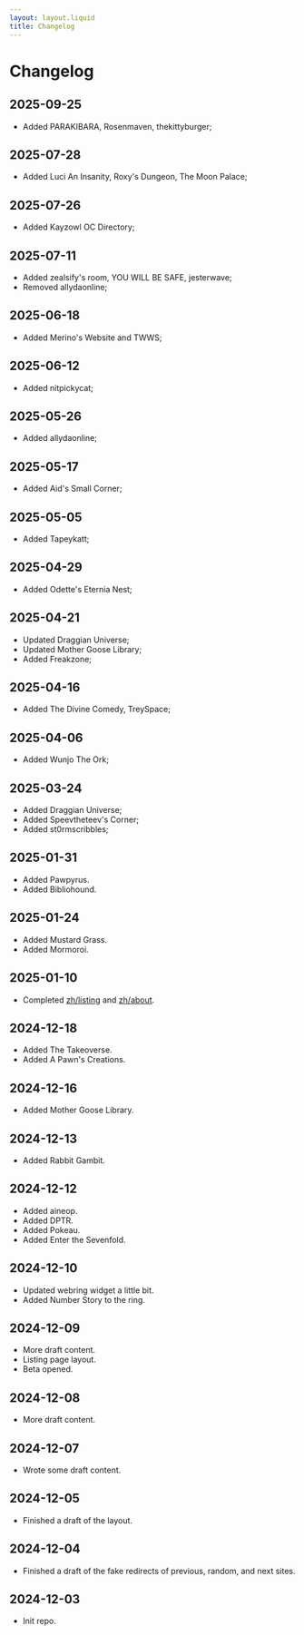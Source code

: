 ```yaml
---
layout: layout.liquid
title: Changelog
---
```


# Changelog

## 2025-09-25

- Added PARAKIBARA, Rosenmaven, thekittyburger;

## 2025-07-28

- Added Luci An Insanity, Roxy's Dungeon, The Moon Palace;

## 2025-07-26

- Added Kayzowl OC Directory;

## 2025-07-11

- Added zealsify's room, YOU WILL BE SAFE, jesterwave;
- Removed allydaonline;

## 2025-06-18

- Added Merino's Website and TWWS;

## 2025-06-12

- Added nitpickycat;

## 2025-05-26

- Added allydaonline;

## 2025-05-17

- Added Aid's Small Corner;

## 2025-05-05

- Added Tapeykatt;

## 2025-04-29

- Added Odette's Eternia Nest;

## 2025-04-21

- Updated Draggian Universe;
- Updated Mother Goose Library;
- Added Freakzone;

## 2025-04-16

- Added The Divine Comedy, TreySpace;

## 2025-04-06

- Added Wunjo The Ork;

## 2025-03-24

- Added Draggian Universe;
- Added Speevtheteev's Corner;
- Added st0rmscribbles;

## 2025-01-31

- Added Pawpyrus.
- Added Bibliohound.

## 2025-01-24

- Added Mustard Grass.
- Added Mormoroi.

## 2025-01-10

- Completed [zh/listing](/zh/listing/) and [zh/about](/zh/about/).

## 2024-12-18

- Added The Takeoverse.
- Added A Pawn's Creations.

## 2024-12-16

- Added Mother Goose Library.

## 2024-12-13

- Added Rabbit Gambit.

## 2024-12-12

- Added aineop.
- Added DPTR.
- Added Pokeau.
- Added Enter the Sevenfold.

## 2024-12-10

- Updated webring widget a little bit.
- Added Number Story to the ring.

## 2024-12-09

- More draft content.
- Listing page layout.
- Beta opened.

## 2024-12-08

- More draft content.

## 2024-12-07

- Wrote some draft content.

## 2024-12-05

- Finished a draft of the layout.

## 2024-12-04

- Finished a draft of the fake redirects of previous, random, and next sites.

## 2024-12-03

- Init repo.
